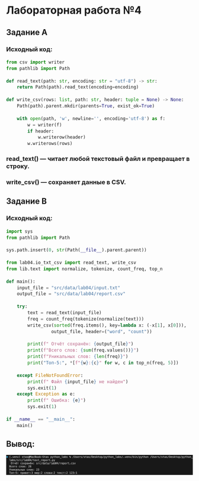 # Лабораторная работа №4

## Задание A
### Исходный код:
```python
from csv import writer
from pathlib import Path

def read_text(path: str, encoding: str = "utf-8") -> str:
    return Path(path).read_text(encoding=encoding)

def write_csv(rows: list, path: str, header: tuple = None) -> None:
    Path(path).parent.mkdir(parents=True, exist_ok=True)
    
    with open(path, 'w', newline='', encoding='utf-8') as f:
        w = writer(f)
        if header:
            w.writerow(header)
        w.writerows(rows)
```

### read_text() — читает любой текстовый файл и превращает в строку.
### write_csv() — сохраняет данные в CSV.

## Задание B
### Исходный код:
```python
import sys
from pathlib import Path

sys.path.insert(0, str(Path(__file__).parent.parent))

from lab04.io_txt_csv import read_text, write_csv
from lib.text import normalize, tokenize, count_freq, top_n

def main():
    input_file = "src/data/lab04/input.txt"  
    output_file = "src/data/lab04/report.csv"  
    
    try:
        text = read_text(input_file)
        freq = count_freq(tokenize(normalize(text)))
        write_csv(sorted(freq.items(), key=lambda x: (-x[1], x[0])), 
                 output_file, header=("word", "count"))
        
        print(f" Отчёт сохранён: {output_file}")
        print(f"Всего слов: {sum(freq.values())}")
        print(f"Уникальных слов: {len(freq)}")
        print("Топ-5:", *[f"{w}:{c}" for w, c in top_n(freq, 5)])
        
    except FileNotFoundError:
        print(f" Файл {input_file} не найден")
        sys.exit(1)
    except Exception as e:
        print(f" Ошибка: {e}")
        sys.exit(1)

if __name__ == "__main__":
    main()
```

## Вывод:

![Картинка 1](../../images/lab04/text_output.png)